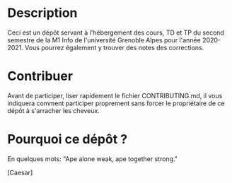 # Description

Ceci est un dépôt servant à l'hébergement des cours, TD et TP du second semestre de la M1 Info de l'université Grenoble Alpes pour l'année 2020-2021.
Vous pourrez également y trouver des notes des corrections.

# Contribuer

Avant de participer, liser rapidement le fichier CONTRIBUTING.md, il vous indiquera comment participer proprement sans forcer le propriétaire de ce dépôt à s'arracher les cheveux.

# Pourquoi ce dépôt ?

En quelques mots: 
"Ape alone weak, ape together strong."

[Caesar]